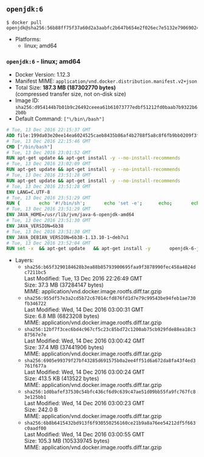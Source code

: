 ## `openjdk:6`

```console
$ docker pull openjdk@sha256:56b88ff75f37a60d2a3aabfc2b647b654e2f026ec7e5132e79069024f0d4d3e8
```

-	Platforms:
	-	linux; amd64

### `openjdk:6` - linux; amd64

-	Docker Version: 1.12.3
-	Manifest MIME: `application/vnd.docker.distribution.manifest.v2+json`
-	Total Size: **187.3 MB (187302770 bytes)**  
	(compressed transfer size, not on-disk size)
-	Image ID: `sha256:d954144b7b01b9c26492ceeea61b61073777edbf51212fd0baab7b9322b62b0b`
-	Default Command: `["\/bin\/bash"]`

```dockerfile
# Tue, 13 Dec 2016 22:15:37 GMT
ADD file:199da03e20ee14ea6024525caeb8435b86af4b2788f5a8c8f6fb9bb0209f3fff in / 
# Tue, 13 Dec 2016 22:15:46 GMT
CMD ["/bin/bash"]
# Tue, 13 Dec 2016 23:01:52 GMT
RUN apt-get update && apt-get install -y --no-install-recommends 		ca-certificates 		curl 		wget 	&& rm -rf /var/lib/apt/lists/*
# Tue, 13 Dec 2016 23:02:09 GMT
RUN apt-get update && apt-get install -y --no-install-recommends 		bzr 		git 		mercurial 		openssh-client 		subversion 				procps 	&& rm -rf /var/lib/apt/lists/*
# Tue, 13 Dec 2016 23:51:28 GMT
RUN apt-get update && apt-get install -y --no-install-recommends 		bzip2 		unzip 		xz-utils 	&& rm -rf /var/lib/apt/lists/*
# Tue, 13 Dec 2016 23:51:28 GMT
ENV LANG=C.UTF-8
# Tue, 13 Dec 2016 23:51:29 GMT
RUN { 		echo '#!/bin/sh'; 		echo 'set -e'; 		echo; 		echo 'dirname "$(dirname "$(readlink -f "$(which javac || which java)")")"'; 	} > /usr/local/bin/docker-java-home 	&& chmod +x /usr/local/bin/docker-java-home
# Tue, 13 Dec 2016 23:51:29 GMT
ENV JAVA_HOME=/usr/lib/jvm/java-6-openjdk-amd64
# Tue, 13 Dec 2016 23:51:30 GMT
ENV JAVA_VERSION=6b38
# Tue, 13 Dec 2016 23:51:30 GMT
ENV JAVA_DEBIAN_VERSION=6b38-1.13.10-1~deb7u1
# Tue, 13 Dec 2016 23:52:04 GMT
RUN set -x 	&& apt-get update 	&& apt-get install -y 		openjdk-6-jdk="$JAVA_DEBIAN_VERSION" 	&& rm -rf /var/lib/apt/lists/* 	&& [ "$JAVA_HOME" = "$(docker-java-home)" ]
```

-	Layers:
	-	`sha256:b65f3290184628b3ea88b85793900695faa9f3878990fec458a4024dc7211bc5`  
		Last Modified: Tue, 13 Dec 2016 22:26:49 GMT  
		Size: 37.3 MB (37284147 bytes)  
		MIME: application/vnd.docker.image.rootfs.diff.tar.gzip
	-	`sha256:955df57e3a2cd5b72c67014cfd876fd1d7e79c99543be94feb1ae730fb346722`  
		Last Modified: Wed, 14 Dec 2016 03:00:31 GMT  
		Size: 6.8 MB (6823208 bytes)  
		MIME: application/vnd.docker.image.rootfs.diff.tar.gzip
	-	`sha256:12bf7f3cec6bd4c967cf5c23c85bd72c1200ab75cb929fde88ea18c387567e7e`  
		Last Modified: Wed, 14 Dec 2016 03:00:42 GMT  
		Size: 37.4 MB (37441906 bytes)  
		MIME: application/vnd.docker.image.rootfs.diff.tar.gzip
	-	`sha256:6905e99379f27bf43285d691575b0a2ee4ff51d6a672da8fa43f4ed3761f677a`  
		Last Modified: Wed, 14 Dec 2016 03:00:24 GMT  
		Size: 413.5 KB (413522 bytes)  
		MIME: application/vnd.docker.image.rootfs.diff.tar.gzip
	-	`sha256:1d0bafef37530c54bfc436cf6d9c639c47ae51d09bb55fa9fc767fc83e125bb1`  
		Last Modified: Wed, 14 Dec 2016 03:00:23 GMT  
		Size: 242.0 B  
		MIME: application/vnd.docker.image.rootfs.diff.tar.gzip
	-	`sha256:6b8b6415432bd913f6f930550256160ce21b9a8a76ee54212df5f663c0aadf00`  
		Last Modified: Wed, 14 Dec 2016 03:00:55 GMT  
		Size: 105.3 MB (105339745 bytes)  
		MIME: application/vnd.docker.image.rootfs.diff.tar.gzip
